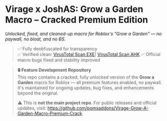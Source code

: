 # Virage x JoshAS: Grow a Garden Macro – Cracked Premium Edition  
*Unlocked, fixed, and cleaned-up macro for Roblox's "Grow a Garden" — no paywall, no bloat, and no BS.*

> ✅ Fully deobfuscated for transparency  
> ✅ Verified clean: [VirusTotal Scan EXE](https://www.virustotal.com/gui/file/43f5ce5982826c9d850985658603e8f717a9494e5188808c6d6449ad6ee00e5f/summary)| [VirusTotal Scan AHK](https://www.virustotal.com/gui/file/58c470e8416651ae1d2252b575b76d843a1451c55acdd2dd3c82486dc6e2aeae/summary)
> ✅ Official macro bugs fixed and stability improved

> **🔒 Feature Development Repository**  
> This repo contains a cracked, fully unlocked version of the **Grow a Garden** macro for Roblox — all premium features enabled, no paywall.  
> It's maintained for ongoing updates, bug fixes, and enhancements beyond the original.  
>  
> ⚠️ This is **not the main project repo**. For public releases and official updates, visit: https://github.com/pomsaddons/Virage-Grow-A-Garden-Macro-Premium-Crack
